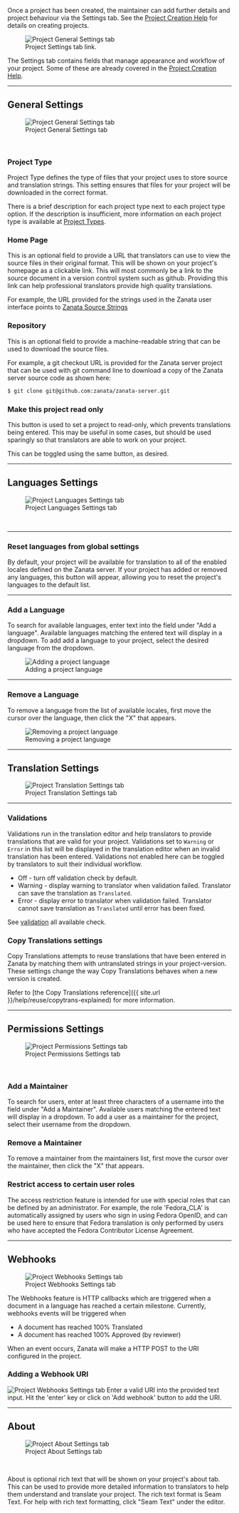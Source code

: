 Once a project has been created, the maintainer can add further details and project behaviour via the Settings tab.
See the [Project Creation Help](user-guide/projects/create-project) for details on creating projects.
<figure>
<img alt="Project General Settings tab" src="images/project-settings-button.png" />
<figcaption>Project Settings tab link.</figcaption>
</figure>

The Settings tab contains fields that manage appearance and workflow of your project.  Some of these are already covered in the [Project Creation Help](user-guide/projects/create-project).

------------

## General Settings

<figure>
<img alt="Project General Settings tab" src="images/project-general-settings.png" />
<figcaption>Project General Settings tab</figcaption>
</figure>
<br>

### Project Type

Project Type defines the type of files that your project uses to store source and translation strings. This setting ensures that files for your project will be downloaded in the correct format.

There is a brief description for each project type next to each project type option. If the description is insufficient, more information on each project type is available at [Project Types](user-guide/projects/project-types).

### Home Page

This is an optional field to provide a URL that translators can use to view the source files in their original format. This will be shown on your project's homepage as a clickable link. This will most commonly be a link to the source document in a version control system such as github. Providing this link can help professional translators provide high quality translations.

For example, the URL provided for the strings used in the Zanata user interface points to [Zanata Source Strings](https://github.com/zanata/zanata-server/blob/master/zanata-war/src/main/resources/messages.properties)

### Repository

This is an optional field to provide a machine-readable string that can be used to download the source files.

For example, a git checkout URL is provided for the Zanata server project that can be used with git command line to download a copy of the Zanata server source code as shown here:

```bash
$ git clone git@github.com:zanata/zanata-server.git
```

### Make this project read only

This button is used to set a project to read-only, which prevents translations being entered. This may be useful in some cases, but should be used sparingly so that translators are able to work on your project.

This can be toggled using the same button, as desired.

------------

## Languages Settings

<figure>
<img alt="Project Languages Settings tab" src="/images/project-languages-settings.png" />
<figcaption>Project Languages Settings tab</figcaption>
</figure>
<br>

------------
### Reset languages from global settings

By default, your project will be available for translation to all of the enabled locales defined on the Zanata server. If your project has added or removed any languages, this button will appear, allowing you to reset the project's languages to the default list.

------------
### Add a Language

To search for available languages, enter text into the field under "Add a language". Available languages matching the entered text will display in a dropdown.
To add add a language to your project, select the desired language from the dropdown.

<figure>
<img alt="Adding a project language" src="images/project-languages-add.png" />
<figcaption>Adding a project language</figcaption>
</figure>

------------
### Remove a Language

To remove a language from the list of available locales, first move the cursor over the language, then click the "X" that appears.

<figure>
<img alt="Removing a project language" src="images/project-languages-remove.png" />
<figcaption>Removing a project language</figcaption>
</figure>

------------

## Translation Settings

<figure>
<img alt="Project Translation Settings tab" src="images/project-translation-settings.png" />
<figcaption>Project Translation Settings tab</figcaption>
</figure>

------------
### Validations

Validations run in the translation editor and help translators to provide translations that are valid for your project. Validations set to `Warning` or `Error` in this list will be displayed in the translation editor when an invalid translation has been entered.
Validations not enabled here can be toggled by translators to suit their individual workflow.

* Off - turn off validation check by default.
* Warning - display warning to translator when validation failed. Translator can save the translation as `Translated`.
* Error - display error to translator when validation failed. Translator cannot save translation as `Translated` until error has been fixed.

See [validation](user-guide/projects/validations) all available check.

### Copy Translations settings

Copy Translations attempts to reuse translations that have been entered in Zanata by matching them with untranslated strings in your project-version.  These settings change the way Copy Translations behaves when a new version is created.

Refer to [the Copy Translations reference]({{ site.url }}/help/reuse/copytrans-explained) for more information.

------------

## Permissions Settings

<figure>
<img alt="Project Permissions Settings tab" src="images/project-permissions-settings.png" />
<figcaption>Project Permissions Settings tab</figcaption>
</figure>
<br>

### Add a Maintainer

To search for users, enter at least three characters of a username into the field under "Add a Maintainer". Available users matching the entered text will display in a dropdown.
To add a user as a maintainer for the project, select their username from the dropdown.

### Remove a Maintainer

To remove a maintainer from the maintainers list, first move the cursor over the maintainer, then click the "X" that appears.

### Restrict access to certain user roles

The access restriction feature is intended for use with special roles that can be defined by an administrator. For example, the role 'Fedora_CLA' is automatically assigned by users who sign in using Fedora OpenID, and can be used here to ensure that Fedora translation is only performed by users who have accepted the Fedora Contributor License Agreement.

------------

## Webhooks

<figure>
<img alt="Project Webhooks Settings tab" src="images/project-webhooks-settings.png" />
<figcaption>Project Webhooks Settings tab</figcaption>
</figure>

The Webhooks feature is HTTP callbacks which are triggered when a document in a language has reached a certain milestone. Currently, webhooks events will be triggered when

- A document has reached 100% Translated
- A document has reached 100% Approved (by reviewer)

When an event occurs, Zanata will make a HTTP POST to the URI configured in the project.

### Adding a Webhook URI

<img alt="Project Webhooks Settings tab" src="images/project-webhooks-settings-2.png" />
Enter a valid URI into the provided text input. Hit the 'enter' key or click on 'Add webhook' button to add the URI.

------------

## About

<figure>
<img alt="Project About Settings tab" src="images/project-about-settings.png" />
<figcaption>Project About Settings tab</figcaption>
</figure>
<br>

About is optional rich text that will be shown on your project's about tab. This can be used to provide more detailed information to translators to help them understand and translate your project.
The rich text format is Seam Text. For help with rich text formatting, click "Seam Text" under the editor.
